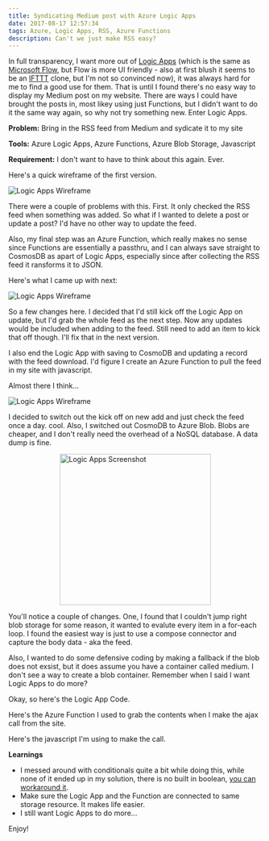 ```yaml
---
title: Syndicating Medium post with Azure Logic Apps
date: 2017-08-17 12:57:34
tags: Azure, Logic Apps, RSS, Azure Functions
description: Can't we just make RSS easy?
---
```


In full transparency, I want more out of [Logic Apps](https://azure.microsoft.com/en-us/services/logic-apps/) (which is the same as [Microsoft Flow](https://us.flow.microsoft.com/en-us/), but Flow is more UI friendly - also at first blush it seems to be an [IFTTT](https://ifttt.com/discover ) clone, but I'm not so convinced now), it was always hard for me to find a good use for them. That is until I found there's no easy way to display my Medium post on my website. There are ways I could have brought the posts in, most likey using just Functions, but I didn't want to do it the same way again, so why not try something new. Enter Logic Apps.

__Problem:__ Bring in the RSS feed from Medium and sydicate it to my site

__Tools:__ Azure Logic Apps, Azure Functions, Azure Blob Storage, Javascript

__Requirement:__ I don't want to have to think about this again. Ever.

Here's a quick wireframe of the first version.

<img src="/images/logicappwire1.PNG" alt="Logic Apps Wireframe">

There were a couple of problems with this. First. It only checked the RSS feed when something was added. So what if I wanted to delete a post or update a post? I'd have no other way to update the feed.

Also, my final step was an Azure Function, which really makes no sense since Functions are essentially a passthru, and I can always save straight to CosmosDB as apart of Logic Apps, especially since after collecting the RSS feed it ransforms it to JSON.

Here's what I came up with next:

<img src="/images/logicappwire2.PNG" alt="Logic Apps Wireframe">

So a few changes here. I decided that I'd still kick off the Logic App on update, but I'd grab the whole feed as the next step. Now any updates would be included when adding to the feed. Still need to add an item to kick that off though. I'll fix that in the next version.

I also end the Logic App with saving to CosmoDB and updating a record with the feed download. I'd figure I create an Azure Function to pull the feed in my site with javascript.

Almost there I think...

<img src="/images/logicappwire3.PNG" alt="Logic Apps Wireframe">

I decided to switch out the kick off on new add and just check the feed once a day. cool. Also, I switched out CosmoDB to Azure Blob. Blobs are cheaper, and I don't really need the overhead of a NoSQL database. A data dump is fine.

<img src="/images/logicapps1.png" alt="Logic Apps Screenshot" style="width:300px;display:table;margin-right: auto;margin-left: auto;">

You'll notice a couple of changes. One, I found that I couldn't jump right blob storage for some reason, it wanted to evalute every item in a for-each loop. I found the easiest way is just to use a compose connector and capture the body data - aka the feed.

Also, I wanted to do some defensive coding by making a fallback if the blob does not exsist, but it does assume you have a container called medium. I don't see a way to create a blob container. Remember when I said I want Logic Apps to do more?

Okay, so here's the Logic App Code.

<script src="https://gist.github.com/tobiaswright/f02cfbe181e8505f4295acabed8c3525.js"></script>

Here's the Azure Function I used to grab the contents when I make the ajax call from the site.

<script src="https://gist.github.com/tobiaswright/a8ba4cc0621c51c5fb3c7131c6495cb1.js"></script>

Here's the javascript I'm using to make the call.

<script src="https://gist.github.com/tobiaswright/1be0723582413b5b42cbbe989c6df772.js"></script>

__Learnings__
- I messed around with conditionals quite a bit while doing this, while none of it ended up in my solution, there is no built in boolean, [you can workaround it](https://stackoverflow.com/questions/42652095/boolean-not-working-in-logic-app-condition).
- Make sure the Logic App and the Function are connected to same storage resource. It makes life easier.
- I still want Logic Apps to do more...

Enjoy!